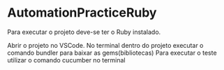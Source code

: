 # AutomationPracticeRuby
Para executar o projeto deve-se ter o Ruby instalado.

Abrir o projeto no VSCode.
No terminal dentro do projeto executar o comando bundler para baixar as gems(bibliotecas)
Para executar o teste utilizar o comando cucumber no terminal
